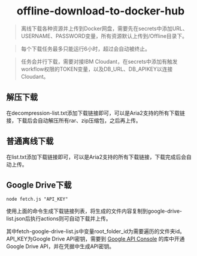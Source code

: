 <h1 align="center">offline-download-to-docker-hub</h1>

> 离线下载各种资源并上传到Docker网盘，需要先在secrets中添加URL、USERNAME、PASSWORD变量，所有资源默认上传到/Offline目录下。

> 每个下载任务最多只能运行6小时，超过会自动被终止。

> 任务会并行下载，需要对接IBM Cloudant，在secrets中添加有触发workflow权限的TOKEN变量，以及DB_URL、DB_APIKEY以连接Cloudant。

## 解压下载
在decompression-list.txt添加下载链接即可，可以是Aria2支持的所有下载链接，下载后会自动解压所有rar、zip压缩包，之后再上传。

## 普通离线下载
在list.txt添加下载链接即可，可以是Aria2支持的所有下载链接，下载完成后会自动上传。

## Google Drive下载
```
node fetch.js "API_KEY"
```
使用上面的命令生成下载链接列表，将生成的文件内容复制到google-drive-list.json后执行actions则可自动下载并上传。

其中fetch-google-drive-list.js中变量root_folder_id为需要遍历的文件夹id。API_KEY为Google Drive API密钥，需要到 [Google API Console](https://console.cloud.google.com/apis/dashboard) 的库中开通Google Drive API，并在凭据中生成API密钥。
